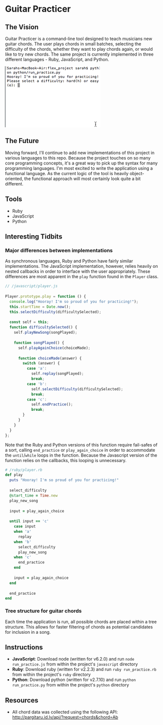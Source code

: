 # Guitar Practicer

## The Vision
Guitar Practicer is a command-line tool designed to teach musicians new guitar chords. The user plays chords in small batches, selecting the difficulty of the chords, whether they want to play chords again, or would like to try new chords. The same project is currently implemented in three different languages - Ruby, JavaScript, and Python.

![Practicer in-use](guitar-gif.gif)

## The Future
Moving forward, I'll continue to add new implementations of this project in various languages to this repo. Because the project touches on so many core programming concepts, it's a great way to pick up the syntax for many programming languages. I'm most excited to write the application using a functional language. As the current logic of the tool is heavily object-oriented, the functional approach will most certainly look quite a bit different.

## Tools
  - Ruby
  - JavaScript
  - Python

## Interesting Tidbits
### Major differences between implementations
As synchronous languages, Ruby and Python have fairly similar implementations. The JavaScript implementation, however, relies heavily on nested callbacks in order to interface with the user appropriately. These differences are most apparent in the `play` function found in the `Player` class.

```javascript
// /javascript/player.js

Player.prototype.play = function () {
  console.log("Hooray! I'm so proud of you for practicing!");
  this.startTime = Date.now();
  this.selectDifficulty(difficultySelected);

  const self = this;
  function difficultySelected() {
    self.playNewSong(songPlayed);

    function songPlayed() {
      self.playAgainChoice(choiceMade);

      function choiceMade(answer) {
        switch (answer) {
          case 'a':
            self.replay(songPlayed);
            break;
          case 'b':
            self.selectDifficulty(difficultySelected);
            break;
          case 'c':
            self.endPractice();
            break;
        }
      }
    }
  }
};
```
Note that the Ruby and Python versions of this function require fail-safes of a sort, calling `end_practice` or `play_again_choice` in order to accommodate the `until`/`while` loops in the function. Because the Javascript version of the function relies on the callbacks, this looping is unnecessary.

```ruby
# /ruby/player.rb
def play
  puts "Hooray! I'm so proud of you for practicing!"

  select_difficulty
  @start_time = Time.new
  play_new_song

  input = play_again_choice

  until input == 'c'
    case input
    when 'a'
      replay
    when 'b'
      select_difficulty
      play_new_song
    when 'c'
      end_practice
    end

    input = play_again_choice
  end

  end_practice
end
```

### Tree structure for guitar chords
Each time the application is run, all possible chords are placed within a tree structure. This allows for faster filtering of chords as potential candidates for inclusion in a song.

## Instructions
- **JavaScript**:
Download node (written for v6.2.0) and run `node run_practice.js` from within the project's `javascript` directory
- **Ruby**:
Download ruby (written for v2.2.3) and run `ruby run_practice.rb` from within the project's `ruby` directory
- **Python**:
Download python (written for v2.7.10) and run `python run_practice.py` from within the project's `python` directory

<!--
# Notes:

- conditions for a song to be over?
- song ends on the same chord as it starts
- song must be at least 35 chords long

- conditions for a valid chord
- chord must be played no more than 4 times in a row

- what constitutes an easy path
- number of chords cannot exceed 4
- chords cannot have modifiers other than minor and major
- no special chords can be included

- what constitutes a medium path
- number of chords cannot exceed 7
- between 1 and 3 chords should have modifiers other than minor and major
- songs contain one special chord

- what constitutes a hard path
- number of chords must exceed 4
- at least 3 chords must have modifiers other than minor and major
- songs contain 2 special chords -->


## Resources
- All chord data was collected using the following API:  http://pargitaru.id.lv/api/?request=chords&chord=Ab
